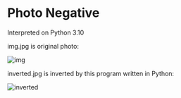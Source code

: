 # Photo Negative

Interpreted on Python 3.10

img.jpg is original photo:

![img](https://user-images.githubusercontent.com/48839784/207459680-aa4a0a5a-bbf5-47fa-914c-b5e37a104c6c.jpg)

inverted.jpg is inverted by this program written in Python:

![inverted](https://user-images.githubusercontent.com/48839784/207459703-104ce477-dda9-413a-b204-bae85df45ff2.jpg)
